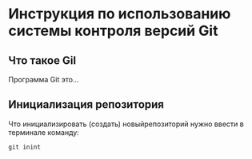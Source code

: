 # **Инструкция по использованию системы контроля версий Git**

## Что такое Gil

Программа Git это...

## Инициализация репозитория

Что инициализировать (создать) новыйрепозиторий нужно ввести в терминале команду:

    git inint
    